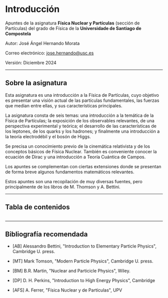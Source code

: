 # Introducción

Apuntes de la asignatura **Física Nuclear y Partículas** (sección de Partículas) del grado de Física de la **Universidade de Santiago de Compostela**

Autor: José Ángel Hernando Morata

Correo electrónico: jose.hernando@usc.es

Versión: Diciembre 2024

-----

## Sobre la asignatura

Esta asignatura es una introducción a la Física de Partículas, cuyo objetivo es presentar una visión actual de las partículas fundamentales, las fuerzas que median entre ellas, y sus características principales.


La asignatura consta de seis temas: una introducción a la temática de la Física de Partículas; la exposición de los observables relevantes, de una perspectiva experimental y teórica; el desarrollo de las características de los leptones, de los quarks y los hadrones; y finalmente una introducción a la teoría electrodébil y el bosón de Higgs.

Se precisa un conocimiento previo de la cinemática relativista y de los conceptos básicos de Física Nuclear. También es conveniente conocer la ecuación de Dirac y una introducción a Teoría Cuántica de Campos.

Los apuntes se complementan con ciertas extensiones donde se presentan de forma breve algunos fundamentos matemáticos relevantes.


Estos apuntes son una recopilación de muy diversas fuentes, pero principalmente de los libros de M. Thomson y A. Bettini.


-------

## Tabla de contenidos

```{tableofcontents}
```

-----

## Bibliografía recomendada

 * [AB] Alessandro Bettini, "Introduction to Elementary Particle Physics", Cambridge U. press. 

 * [MT] Mark Tomson, "Modern Particle Physics", Cambridge U. press. 

 * [BM] B.R. Martin, "Nuclear and Particicle Physics", Wiley.

 * [DP] D. H. Perkins, "Introduction to High Energy Physics", Cambridge

 * [AFS] A. Ferrer, "Física Nuclear y de Partículas", UPV


